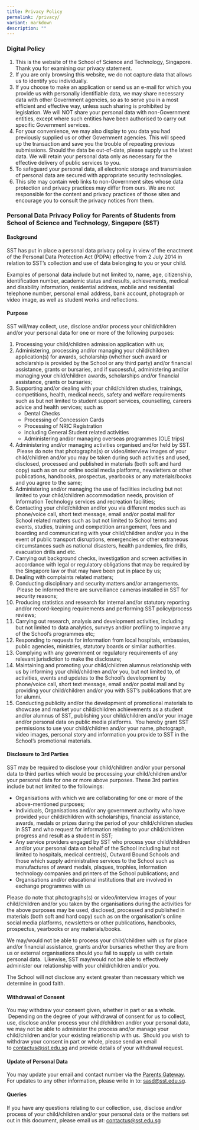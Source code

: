 ```yaml
---
title: Privacy Policy
permalink: /privacy/
variant: markdown
description: ""
---
```

### **Digital Policy**

1.  This is the website of the School of Science and Technology, Singapore. Thank you for examining our privacy statement.
2.  If you are only browsing this website, we do not capture data that allows us to identify you individually.
3.  If you choose to make an application or send us an e-mail for which you provide us with personally identifiable data, we may share necessary data with other Government agencies, so as to serve you in a most efficient and effective way, unless such sharing is prohibited by legislation. We will NOT share your personal data with non-Government entities, except where such entities have been authorised to carry out specific Government services.
4.  For your convenience, we may also display to you data you had previously supplied us or other Government agencies. This will speed up the transaction and save you the trouble of repeating previous submissions. Should the data be out-of-date, please supply us the latest data. We will retain your personal data only as necessary for the effective delivery of public services to you.
5.  To safeguard your personal data, all electronic storage and transmission of personal data are secured with appropriate security technologies.
6.  This site may contain web links to non-Government sites whose data protection and privacy practices may differ from ours. We are not responsible for the content and privacy practices of those sites and encourage you to consult the privacy notices from them.

### **Personal Data Privacy Policy for Parents of Students from School of Science and Technology, Singapore (SST)**

#### **Background**

SST has put in place a personal data privacy policy in view of the enactment of the Personal Data Protection Act (PDPA) effective from 2 July 2014 in relation to SST’s collection and use of data belonging to you or your child.

Examples of personal data include but not limited to, name, age, citizenship, identification number, academic status and results, achievements, medical and disability information, residential address, mobile and residential telephone number, personal email address, bank account, photograph or video image, as well as student works and reflections.

#### **Purpose**

SST will/may collect, use, disclose and/or process your child/children and/or your personal data for one or more of the following purposes:

1.  Processing your child/children admission application with us;
2.  Administering, processing and/or managing your child/children application(s) for awards, scholarship (whether such award or scholarship is provided by the School or any third party) and/or financial assistance, grants or bursaries, and if successful, administering and/or managing your child/children awards, scholarships and/or financial assistance, grants or bursaries;
3.  Supporting and/or dealing with your child/children studies, trainings, competitions, health, medical needs, safety and welfare requirements such as but not limited to student support services, counselling, careers advice and health services; such as
    *   Dental Checks
    *   Processing of Concession Cards
    *   Processing of NRIC Registration
    *   including General Student related activities
    *   Administering and/or managing overseas programmes (OLE trips)
4.  Administering and/or managing activities organised and/or held by SST.  Please do note that photographs(s) or video/interview images of your child/children and/or you may be taken during such activities and used, disclosed, processed and published in materials (both soft and hard copy) such as on our online social media platforms, newsletters or other publications, handbooks, prospectus, yearbooks or any materials/books and you agree to the same;
5.  Administering and/or managing the use of facilities including but not limited to your child/children accommodation needs, provision of Information Technology services and recreation facilities;
6.  Contacting your child/children and/or you via different modes such as phone/voice call, short text message, email and/or postal mail for School related matters such as but not limited to School terms and events, studies, training and competition arrangement, fees and boarding and communicating with your child/children and/or you in the event of public transport disruptions, emergencies or other extraneous circumstances such as national disasters, health pandemics, fire drills, evacuation drills and etc.
7.  Carrying out background checks, investigation and screen activities in accordance with legal or regulatory obligations that may be required by the Singapore law or that may have been put in place by us;
8.  Dealing with complaints related matters;
9.  Conducting disciplinary and security matters and/or arrangements.  Please be informed there are surveillance cameras installed in SST for security reasons;
10.  Producing statistics and research for internal and/or statutory reporting and/or record-keeping requirements and performing SST policy/process reviews;
11.  Carrying out research, analysis and development activities, including but not limited to data analytics, surveys and/or profiling to improve any of the School’s programmes etc;
12.  Responding to requests for information from local hospitals, embassies, public agencies, ministries, statutory boards or similar authorities.
13.  Complying with any government or regulatory requirements of any relevant jurisdiction to make the disclosure;
14.  Maintaining and promoting your child/children alumnus relationship with us by informing your child/children and/or you, but not limited to, of activities, events and updates to the School’s development by phone/voice call, short text message, email and/or postal mail and by providing your child/children and/or you with SST’s publications that are for alumni.
15.  Conducting publicity and/or the development of promotional materials to showcase and market your child/children achievements as a student and/or alumnus of SST, publishing your child/children and/or your image and/or personal data on public media platforms.  You hereby grant SST permissions to use your child/children and/or your name, photograph, video images, personal story and information you provide to SST in the School’s promotional materials.

#### **Disclosure to 3rd Parties**

SST may be required to disclose your child/children and/or your personal data to third parties which would be processing your child/children and/or your personal data for one or more above purposes. These 3rd parties include but not limited to the followings:

*   Organisations with which we are collaborating for one or more of the above-mentioned purposes;
*   Individuals, Organisations and/or any government authority who have provided your child/children with scholarships, financial assistance, awards, medals or prizes during the period of your child/children studies in SST and who request for information relating to your child/children progress and result as a student in SST;
*   Any service providers engaged by SST who process your child/children and/or your personal data on behalf of the School including but not limited to hospitals, medical centre(s), Outward Bound Schools and those which supply administrative services to the School such as manufactures of award medals, plaques, trophies, information technology companies and printers of the School publications; and
*   Organisations and/or educational institutions that are involved in exchange programmes with us

Please do note that photographs(s) or video/interview images of your child/children and/or you taken by the organisations during the activities for the above purposes may be used, disclosed, processed and published in materials (both soft and hard copy) such as on the organisation's online social media platforms, newsletters or other publications, handbooks, prospectus, yearbooks or any materials/books.

We may/would not be able to process your child/children with us for place and/or financial assistance, grants and/or bursaries whether they are from us or external organisations should you fail to supply us with certain personal data.  Likewise, SST may/would not be able to effectively administer our relationship with your child/children and/or you.

The School will not disclose any extent greater than necessary which we determine in good faith.

#### **Withdrawal of Consent**

You may withdraw your consent given, whether in part or as a whole.  Depending on the degree of your withdrawal of consent for us to collect, use, disclose and/or process your child/children and/or your personal data, we may not be able to administer the process and/or manage your child/children and/or your existing relationship with us.  Should you wish to withdraw your consent in part or whole, please send an email to [contactus@sst.edu.sg](mailto:contactus@sst.edu.sg) and provide details of your withdrawal request.

#### **Update of Personal Data**

You may update your email and contact number via the [Parents Gateway](https://pg.moe.edu.sg/). For updates to any other information, please write in to: [sasd@sst.edu.sg](mailto:sasd@sst.edu.sg).

#### **Queries**

If you have any questions relating to our collection, use, disclose and/or process of your child/children and/or your personal data or the matters set out in this document, please email us at: [contactus@sst.edu.sg](mailto:contactus@sst.edu.sg)